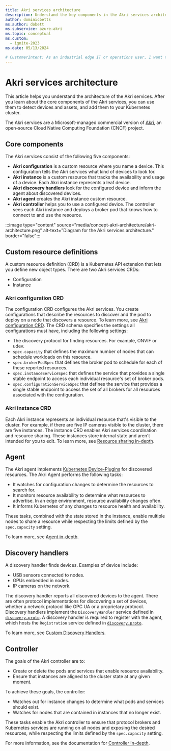 ```yaml
---
title: Akri services architecture
description: Understand the key components in the Akri services architecture and how they relate to each other. Includes some information about the CNCF version of Akri
author: dominicbetts
ms.author: dobett
ms.subservice: azure-akri
ms.topic: conceptual
ms.custom:
  - ignite-2023
ms.date: 05/13/2024

# CustomerIntent: As an industrial edge IT or operations user, I want to understand the key components in the Akri services architecture so that I understand how it works to enable device and asset discovery for my edge solution.
---
```


# Akri services architecture

This article helps you understand the architecture of the Akri services. After you learn about the core components of the Akri services, you can use them to detect devices and assets, and add them to your Kubernetes cluster.

The Akri services are a Microsoft-managed commercial version of [Akri](https://docs.akri.sh/), an open-source Cloud Native Computing Foundation (CNCF) project.

## Core components

The Akri services consist of the following five components:

- **Akri configuration** is a custom resource where you name a device. This configuration tells the Akri services what kind of devices to look for.
- **Akri instance** is a custom resource that tracks the availability and usage of a device. Each Akri instance represents a leaf device.
- **Akri discovery handlers** look for the configured device and inform the agent about discovered devices.
- **Akri agent** creates the Akri instance custom resource.
- **Akri controller** helps you to use a configured device. The controller sees each Akri instance and deploys a broker pod that knows how to connect to and use the resource.

:::image type="content" source="media/concept-akri-architecture/akri-architecture.png" alt-text="Diagram for the Akri services architecture." border="false":::

## Custom resource definitions

A custom resource definition (CRD) is a Kubernetes API extension that lets you define new object types. There are two Akri services CRDs:

- Configuration
- Instance

### Akri configuration CRD

The configuration CRD configures the Akri services. You create configurations that describe the resources to discover and the pod to deploy on a node that discovers a resource. To learn more, see  [Akri configuration CRD](https://github.com/project-akri/akri/blob/main/deployment/helm/crds/akri-configuration-crd.yaml). The CRD schema specifies the settings all configurations must have, including the following settings:

- The discovery protocol for finding resources. For example, ONVIF or udev.
- `spec.capacity` that defines the maximum number of nodes that can schedule workloads on this resource.
- `spec.brokerPodSpec` that defines the broker pod to schedule for each of these reported resources.
- `spec.instanceServiceSpec` that defines the service that provides a single stable endpoint to access each individual resource's set of broker pods.
- `spec.configurationServiceSpec` that defines the service that provides a single stable endpoint to access the set of all brokers for all resources associated with the configuration.

### Akri instance CRD

Each Akri instance represents an individual resource that's visible to the cluster. For example, if there are five IP cameras visible to the cluster, there are five instances. The instance CRD enables Akri services coordination and resource sharing. These instances store internal state and aren't intended for you to edit. To learn more, see [Resource sharing in-depth](https://docs.akri.sh/architecture/resource-sharing-in-depth).

## Agent

The Akri agent implements [Kubernetes Device-Plugins](https://kubernetes.io/docs/concepts/extend-kubernetes/compute-storage-net/device-plugins/) for discovered resources. The Akri Agent performs the following tasks:

- It watches for configuration changes to determine the resources to search for.
- It monitors resource availability to determine what resources to advertise. In an edge environment, resource availability changes often.
- It informs Kubernetes of any changes to resource health and availability.

These tasks, combined with the state stored in the instance, enable multiple nodes to share a resource while respecting the limits defined by the `spec.capacity` setting.

To learn more, see [Agent in-depth](https://docs.akri.sh/architecture/agent-in-depth).

## Discovery handlers

A discovery handler finds devices. Examples of device include:

- USB sensors connected to nodes.
- GPUs embedded in nodes.
- IP cameras on the network.

The discovery handler reports all discovered devices to the agent. There are often protocol implementations for discovering a set of devices, whether a network protocol like OPC UA or a proprietary protocol. Discovery handlers implement the `DiscoveryHandler` service defined in [`discovery.proto`](https://github.com/project-akri/akri/blob/main/discovery-utils/proto/discovery.proto). A discovery handler is required to register with the agent, which hosts the `Registration` service defined in [`discovery.proto`](https://github.com/project-akri/akri/blob/main/discovery-utils/proto/discovery.proto).

To learn more, see [Custom Discovery Handlers](https://docs.akri.sh/development/handler-development).

## Controller

The goals of the Akri controller are to:

- Create or delete the pods and services that enable resource availability.
- Ensure that instances are aligned to the cluster state at any given moment.

To achieve these goals, the controller:

- Watches out for instance changes to determine what pods and services should exist.
- Watches for nodes that are contained in instances that no longer exist.

These tasks enable the Akri controller to ensure that protocol brokers and Kubernetes services are running on all nodes and exposing the desired resources, while respecting the limits defined by the `spec.capacity` setting.

For more information, see the documentation for [Controller In-depth](https://docs.akri.sh/architecture/controller-in-depth).